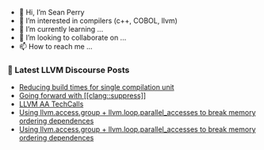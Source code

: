 - 👋 Hi, I’m Sean Perry
- 👀 I’m interested in compilers (c++, COBOL, llvm)
- 🌱 I’m currently learning ...
- 💞️ I’m looking to collaborate on ...
- 📫 How to reach me ...

<!---
s66perry/s66perry is a ✨ special ✨ repository because its `README.md` (this file) appears on your GitHub profile.
You can click the Preview link to take a look at your changes.
--->
### 📕 Latest LLVM Discourse Posts

<!-- DISCOURSE-LLVM:START -->
- [Reducing build times for single compilation unit](https://discourse.llvm.org/t/reducing-build-times-for-single-compilation-unit/75435#post_4)
- [Going forward with [[clang::suppress]]](https://discourse.llvm.org/t/going-forward-with-clang-suppress/75357#post_9)
- [LLVM AA TechCalls](https://discourse.llvm.org/t/llvm-aa-techcalls/75569#post_3)
- [Using llvm.access.group + llvm.loop.parallel_accesses to break memory ordering dependences](https://discourse.llvm.org/t/using-llvm-access-group-llvm-loop-parallel-accesses-to-break-memory-ordering-dependences/75615#post_5)
- [Using llvm.access.group + llvm.loop.parallel_accesses to break memory ordering dependences](https://discourse.llvm.org/t/using-llvm-access-group-llvm-loop-parallel-accesses-to-break-memory-ordering-dependences/75615#post_4)
<!-- DISCOURSE-LLVM:END -->
